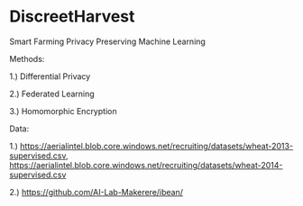 # DiscreetHarvest
Smart Farming Privacy Preserving Machine Learning 

Methods: 

1.) Differential Privacy 

2.) Federated Learning

3.) Homomorphic Encryption


Data: 

1.) https://aerialintel.blob.core.windows.net/recruiting/datasets/wheat-2013-supervised.csv, https://aerialintel.blob.core.windows.net/recruiting/datasets/wheat-2014-supervised.csv

2.)  https://github.com/AI-Lab-Makerere/ibean/



